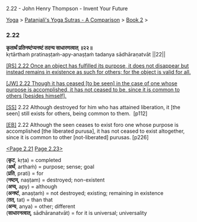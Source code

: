 2.22 - John Henry Thompson - Invent Your Future   
    

[Yoga](../../../yoga.md)‎ > ‎[Patanjali's Yoga Sutras - A Comparison](../../patanjani.md)‎ > ‎[Book 2](../book-2.md)‎ > ‎

### 2.22

**कृतार्थं प्रतिनष्टंप्यनष्टं तदन्य साधारणत्वात् ॥२२॥**  
kṛtārthaṁ pratinaṣṭaṁ-apy-anaṣṭaṁ tadanya sādhāraṇatvāt ||22||  
  
  
[\[RS\] 2.22 Once an object has fulfilled its purpose, it does not disappear but instead remains in existence as such for others; for the object is valid for all.](http://www.ashtangayoga.info/philosophy/yoga-sutra-patanjali/chapter-2/item/kritartham-pratinashtam-anashtam-tadanya-sadharanatvat/)  
  
[\[JW\] 2.22 Though it has ceased \[to be seen\] in the case of one whose purpose is accomplished, it has not ceased to be, since it is common to others \[besides himself\].](http://books.google.com/books?id=YzFImjtOxUwC&pg=PA159&ci=104%2C188%2C758%2C77&source=bookclip)  
  
[\[SS\]](http://www.amazon.com/Yoga-Sutras-Patanjali-Commentary-Satchidananda/dp/0932040381) 2.22 Although destroyed for him who has attained liberation, it \[the seen\] still exists for others, being common to them.  \[p112\]  
  
[\[EB\]](http://www.amazon.com/Yoga-Sutras-Patanjali-Translation-Commentary/dp/0865477361/ref=sr_1_1?ie=UTF8&s=books&qid=1250508322&sr=1-1) 2.22 Although the seen ceases to exist foro one whose purpose is accomplished \[the liberated purusa\], it has not ceased to exist altogether, since it is common to other \[not-liberated\] purusas. \[p226\]  
  
[<Page 2.21](221.md)  [Page 2.23>](223.md)  
  
  

(**कृट**, kṛṭa) = completed  
(**अर्थं**, arthaṁ) = purpose; sense; goal  
(**प्रति**, prati) = for  
(**नष्टम्**, naṣṭam) = destroyed; non-existent  
(**अप्य्**, apy) = although  
(**अनष्टं**, anaṣṭaṁ) = not destroyed; existing; remaining in existence  
(**तत्**, tat) = than that  
(**अन्य**, anya) = other; different  
(**साधारनत्वात्**, sādhāranatvāt) = for it is universal; universality

